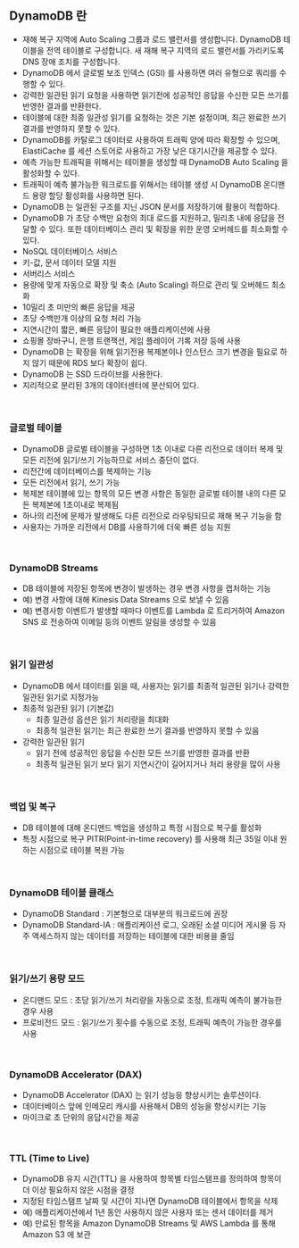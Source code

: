 ## DynamoDB 란

- 재해 복구 지역에 Auto Scaling 그룹과 로드 밸런서를 생성합니다. DynamoDB 테이블을 전역 테이블로 구성합니다. 새 재해 복구 지역의 로드 밸런서를 가리키도록 DNS 장애 조치를 구성합니다.
- DynamoDB 에서 글로벌 보조 인덱스 (GSI) 를 사용하면 여러 유형으로 쿼리를 수행할 수 있다.
- 강력한 일관된 읽기 요청을 사용하면 읽기전에 성공적인 응답을 수신한 모든 쓰기를 반영한 결과를 반환한다.
- 테이블에 대한 최종 일관성 읽기를 요청하는 것은 기본 설정이며, 최근 완료한 쓰기 결과를 반영하지 못할 수 있다.
- DynamoDB를 카탈로그 데이터로 사용하여 트래픽 양에 따라 확장할 수 있으며, ElastiCache 를 세션 스토어로 사용하고 가장 낮은 대기시간을 제공할 수 있다.
- 예측 가능한 트래픽을 위해서는 테이블을 생성할 때 DynamoDB Auto Scaling 을 활성화할 수 있다.
- 트래픽이 예측 불가능한 워크로드를 위해서는 테이블 생성 시 DynamoDB 온디맨드 용량 할당 활성화를 사용하면 된다.
- DynamoDB 는 일관된 구조를 지닌 JSON 문서를 저장하기에 활용이 적합하다.
- DynamoDB 가 초당 수백만 요청의 최대 로드를 지원하고, 밀리초 내에 응답을 전달할 수 있다. 또한 데이터베이스 관리 및 확장을 위한 운영 오버헤드를 최소화할 수 있다.
- NoSQL 데이터베이스 서비스
- 키-값, 문서 데이터 모델 지원
- 서버리스 서비스
- 용량에 맞게 자동으로 확장 및 축소 (Auto Scaling) 하므로 관리 및 오버헤드 최소화
- 10밀리 초 미만의 빠른 응답을 제공
- 초당 수백만개 이상의 요청 처리 가능
- 지연시간이 짧은, 빠른 응답이 필요한 애플리케이션에 사용
- 쇼핑몰 장바구니, 은행 트랜잭션, 게임 플레이어 기록 저장 등에 사용
- DynamoDB 는 확장을 위해 읽기전용 복제본이나 인스턴스 크기 변경을 필요로 하지 않기 때문에 RDS 보다 확장이 쉽다.
- DynamoDB 는 SSD 드라이브를 사용한다.
- 지리적으로 분리된 3개의 데이터센터에 분산되어 있다.


<br />

### 글로벌 테이블

- DynamoDB 글로벌 테이블을 구성하면 1초 이내로 다른 리전으로 데이터 복제 및 모든 리전에 읽기/쓰기 가능하므로 서비스 중단이 없다.
- 리전간에 데이터베이스를 복제하는 기능
- 모든 리전에서 읽기, 쓰기 가능
- 복제본 테이블에 있는 항목의 모든 변경 사항은 동일한 글로벌 테이블 내의 다른 모든 복제본에 1초이내로 복제됨
- 하나의 리전에 문제가 발생해도 다른 리전으로 라우팅되므로 재해 복구 기능을 함
- 사용자는 가까운 리전에서 DB를 사용하기에 더욱 빠른 성능 지원

<br />

### DynamoDB Streams

- DB 테이블에 저장된 항목에 변경이 발생하는 경우 변경 사항을 캡처하는 기능
- 예) 변경 사항에 대해 Kinesis Data Streams 으로 보낼 수 있음
- 예) 변경사항 이벤트가 발생할 때마다 이벤트를 Lambda 로 트리거하여 Amazon SNS 로 전송하여 이메일 등의 이벤트 알림을 생성할 수 있음

<br />

### 읽기 일관성

- DynamoDB 에서 데이터를 읽을 때, 사용자는 읽기를 최종적 일관된 읽기나 강력한 일관된 읽기로 지정가능
- 최종적 일관된 읽기 (기본값)
    - 최종 일관성 옵션은 읽기 처리량을 최대화
    - 최종적 일관된 읽기는 최근 완료한 쓰기 결과를 반영하지 못할 수 있음
- 강력한 일관된 읽기
    - 읽기 전에 성공적인 응답을 수신한 모든 쓰기를 반영한 결과를 반환
    - 최종적 일관된 읽기 보다 읽기 지연시간이 길어지거나 처리 용량을 많이 사용

<br />

### 백업 및 복구

- DB 테이블에 대해 온디맨드 백업을 생성하고 특정 시점으로 복구를 활성화
- 특정 시점으로 복구 PITR(Point-in-time recovery) 를 사용해 최근 35일 이내 원하는 시점으로 테이블 복원 가능

<br />

### DynamoDB 테이블 클래스

- DynamoDB Standard : 기본형으로 대부분의 워크로드에 권장
- DynamoDB Standard-IA : 애플리케이션 로그, 오래된 소셜 미디어 게시물 등 자주 액세스하지 않는 데이터를 저장하는 테이블에 대한 비용을 줄임

<br />

### 읽기/쓰기 용량 모드

- 온디맨드 모드 : 초당 읽기/쓰기 처리량을 자동으로 조정, 트래픽 예측이 불가능한 경우 사용
- 프로비전드 모드 : 읽기/쓰기 횟수를 수동으로 조정, 트래픽 예측이 가능한 경우를 사용

<br />

### DynamoDB Accelerator (DAX)

- DynamoDB Accelerator (DAX) 는 읽기 성능응 향상시키는 솔루션이다.
- 데이터베이스 앞에 인메모리 캐시를 사용해서 DB의 성능을 향상시키는 기능
- 마이크로 초 단위의 응답시간을 제공

<br />

### TTL (Time to Live)

- DynamoDB 유지 시간(TTL) 을 사용하여 항목별 타임스탬프를 정의하여 항목이 더 이상 필요하지 않은 시점을 결정
- 지정된 타임스탬프 날짜 및 시간이 지나면 DynamoDB 테이블에서 항목을 삭제
- 예) 애플리케이션에서 1년 동안 사용하지 않은 사용자 또는 센서 데이터를 제거
- 예) 만료된 항목을 Amazon DynamoDB Streams 및 AWS Lambda 를 통해 Amazon S3 에 보관



